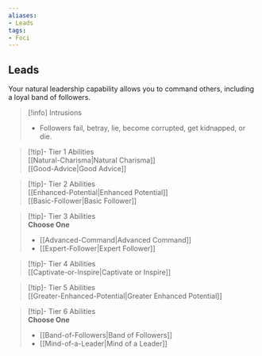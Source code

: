 ```yaml
---
aliases:
- Leads
tags:
- Foci
---
```


  
## Leads  
Your natural leadership capability allows you to command others, including a loyal band of followers.  

>[!info] Intrusions  
>- Followers fail, betray, lie, become corrupted, get kidnapped, or die.  


>[!tip]- Tier 1 Abilities  
> [[Natural-Charisma|Natural Charisma]]  
> [[Good-Advice|Good Advice]]  


>[!tip]- Tier 2 Abilities  
> [[Enhanced-Potential|Enhanced Potential]]  
> [[Basic-Follower|Basic Follower]]  


>[!tip]- Tier 3 Abilities  
> **Choose One**  
>- [[Advanced-Command|Advanced Command]]  
>- [[Expert-Follower|Expert Follower]]  


>[!tip]- Tier 4 Abilities  
> [[Captivate-or-Inspire|Captivate or Inspire]]  


>[!tip]- Tier 5 Abilities  
> [[Greater-Enhanced-Potential|Greater Enhanced Potential]]  


>[!tip]- Tier 6 Abilities  
> **Choose One**  
>- [[Band-of-Followers|Band of Followers]]  
>- [[Mind-of-a-Leader|Mind of a Leader]]